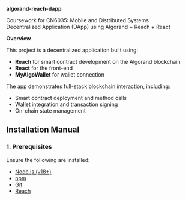 **algorand-reach-dapp**

Coursework for CN6035: Mobile and Distributed Systems  
Decentralized Application (DApp) using Algorand + Reach + React


**Overview**

This project is a decentralized application built using:
- **Reach** for smart contract development on the Algorand blockchain
- **React** for the front-end
- **MyAlgoWallet** for wallet connection

The app demonstrates full-stack blockchain interaction, including:
- Smart contract deployment and method calls
- Wallet integration and transaction signing
- On-chain state management


## Installation Manual 

### 1. Prerequisites

Ensure the following are installed:
- [Node.js (v18+)](https://nodejs.org/)
- [npm](https://www.npmjs.com/)
- [Git](https://git-scm.com/)
- [Reach](https://docs.reach.sh/tut-1.html#install-reach)
